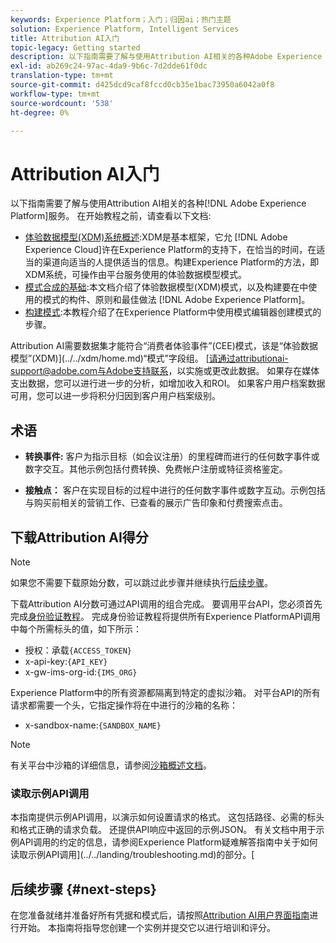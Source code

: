 ```yaml
---
keywords: Experience Platform；入门；归因ai；热门主题
solution: Experience Platform, Intelligent Services
title: Attribution AI入门
topic-legacy: Getting started
description: 以下指南需要了解与使用Attribution AI相关的各种Adobe Experience Platform服务。 在开始教程之前，请查看以下文档。
exl-id: ab269c24-97ac-4da9-9b6c-7d2dde61f0dc
translation-type: tm+mt
source-git-commit: d425dcd9caf8fccd0cb35e1bac73950a6042a0f8
workflow-type: tm+mt
source-wordcount: '538'
ht-degree: 0%

---
```


# Attribution AI入门

以下指南需要了解与使用Attribution AI相关的各种[!DNL Adobe Experience Platform]服务。 在开始教程之前，请查看以下文档:

- [体验数据模型(XDM)系统概述](../../xdm/home.md):XDM是基本框架，它允 [!DNL Adobe Experience Cloud]许在Experience Platform的支持下，在恰当的时间，在适当的渠道向适当的人提供适当的信息。构建Experience Platform的方法，即XDM系统，可操作由平台服务使用的体验数据模型模式。
- [模式合成的基础](../../xdm/schema/composition.md):本文档介绍了体验数据模型(XDM)模式，以及构建要在中使用的模式的构件、原则和最佳做法 [!DNL Adobe Experience Platform]。
- [构建模式](../../xdm/tutorials/create-schema-ui.md):本教程介绍了在Experience Platform中使用模式编辑器创建模式的步骤。

Attribution AI需要数据集才能符合“消费者体验事件”(CEE)模式，该是“体验数据模型”(XDM)](../../xdm/home.md)“模式”字段组。 [请通过attributionai-support@adobe.com与Adobe支持联系，以实施或更改此数据。 如果存在媒体支出数据，您可以进行进一步的分析，如增加收入和ROI。 如果客户用户档案数据可用，您可以进一步将积分归因到客户用户档案级别。

## 术语

- **转换事件:** 客户为指示目标（如会议注册）的里程碑而进行的任何数字事件或数字交互。其他示例包括付费转换、免费帐户注册或特征资格鉴定。

- **接触点：** 客户在实现目标的过程中进行的任何数字事件或数字互动。示例包括与购买前相关的营销工作、已查看的展示广告印象和付费搜索点击。

## 下载Attribution AI得分

>[!NOTE]
>
>如果您不需要下载原始分数，可以跳过此步骤并继续执行[后续步骤](#next-steps)。

下载Attribution AI分数可通过API调用的组合完成。 要调用平台API，您必须首先完成[身份验证教程](https://www.adobe.com/go/platform-api-authentication-en)。 完成身份验证教程将提供所有Experience PlatformAPI调用中每个所需标头的值，如下所示：

- 授权：承载`{ACCESS_TOKEN}`
- x-api-key:`{API_KEY}`
- x-gw-ims-org-id:`{IMS_ORG}`

Experience Platform中的所有资源都隔离到特定的虚拟沙箱。 对平台API的所有请求都需要一个头，它指定操作将在中进行的沙箱的名称：

- x-sandbox-name:`{SANDBOX_NAME}`

>[!NOTE]
>
>有关平台中沙箱的详细信息，请参阅[沙箱概述文档](../../sandboxes/home.md)。

### 读取示例API调用

本指南提供示例API调用，以演示如何设置请求的格式。 这包括路径、必需的标头和格式正确的请求负载。 还提供API响应中返回的示例JSON。 有关文档中用于示例API调用的约定的信息，请参阅Experience Platform疑难解答指南中关于如何读取示例API调用](../../landing/troubleshooting.md)的部分。[

## 后续步骤 {#next-steps}

在您准备就绪并准备好所有凭据和模式后，请按照[Attribution AI用户界面指南](./user-guide.md)进行开始。 本指南将指导您创建一个实例并提交它以进行培训和评分。
